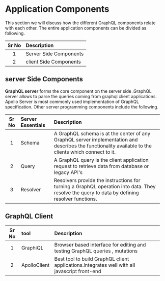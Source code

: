 
# Application Components

This section we will discuss how the different GraphQL components relate with each other. The entire application components can be divided as following.

|Sr No |  Description              |
|:----:|:--------------------------|
| 1    | Server Side Components    |
| 2    | client Side Components    |

## server Side Components

 **GraphQL server** forms the core component on the server side .GraphQL server allows to parse the queries coming from graphql client applications. Apollo Server is most commonly used implementation of GraphQL specification. Other server programming components include the following.

|Sr No |  Server Essentials   | Description
|:----:|:-------------|:---------------------------
| 1    | Schema| A GraphQL schema is at the center of any GraphQL server implementation and describes the functionality available to the clients which connect to it.
| 2    | Query | A GraphQL query is the client application request to retrieve data from database or legacy API's
| 3    | Resolver|Resolvers provide the instructions for turning a GraphQL operation into data. They resolve the query to data by defining resolver functions.

## GraphQL Client

|Sr No |  tool              | Description
|:----:|:-------------------|:-----------
| 1    | GraphiQL | Browser based interface for editing and testing GraphQL queries , mutations
| 2    | ApolloClient| Best tool to build GraphQL client applications.Integrates well with all javascript front-end